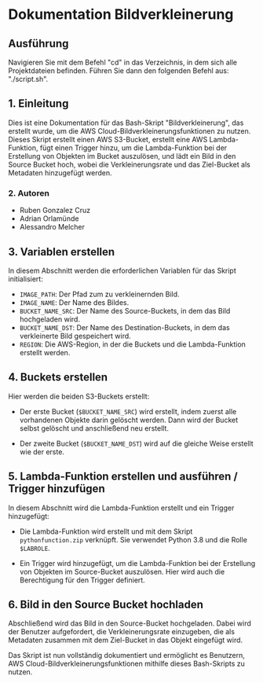 # Dokumentation Bildverkleinerung

## Ausführung

Navigieren Sie mit dem Befehl "cd" in das Verzeichnis, in dem sich alle Projektdateien befinden. Führen Sie dann den folgenden Befehl aus: "./script.sh".

## 1. Einleitung

Dies ist eine Dokumentation für das Bash-Skript "Bildverkleinerung", das erstellt wurde, um die AWS Cloud-Bildverkleinerungsfunktionen zu nutzen. Dieses Skript erstellt einen AWS S3-Bucket, erstellt eine AWS Lambda-Funktion, fügt einen Trigger hinzu, um die Lambda-Funktion bei der Erstellung von Objekten im Bucket auszulösen, und lädt ein Bild in den Source Bucket hoch, wobei die Verkleinerungsrate und das Ziel-Bucket als Metadaten hinzugefügt werden.

### 2. Autoren

- Ruben Gonzalez Cruz
- Adrian Orlamünde
- Alessandro Melcher

## 3. Variablen erstellen

In diesem Abschnitt werden die erforderlichen Variablen für das Skript initialisiert:

- `IMAGE_PATH`: Der Pfad zum zu verkleinernden Bild.
- `IMAGE_NAME`: Der Name des Bildes.
- `BUCKET_NAME_SRC`: Der Name des Source-Buckets, in dem das Bild hochgeladen wird.
- `BUCKET_NAME_DST`: Der Name des Destination-Buckets, in dem das verkleinerte Bild gespeichert wird.
- `REGION`: Die AWS-Region, in der die Buckets und die Lambda-Funktion erstellt werden.

## 4. Buckets erstellen

Hier werden die beiden S3-Buckets erstellt:

- Der erste Bucket (`$BUCKET_NAME_SRC`) wird erstellt, indem zuerst alle vorhandenen Objekte darin gelöscht werden. Dann wird der Bucket selbst gelöscht und anschließend neu erstellt.

- Der zweite Bucket (`$BUCKET_NAME_DST`) wird auf die gleiche Weise erstellt wie der erste.

## 5. Lambda-Funktion erstellen und ausführen / Trigger hinzufügen

In diesem Abschnitt wird die Lambda-Funktion erstellt und ein Trigger hinzugefügt:

- Die Lambda-Funktion wird erstellt und mit dem Skript `pythonfunction.zip` verknüpft. Sie verwendet Python 3.8 und die Rolle `$LABROLE`.

- Ein Trigger wird hinzugefügt, um die Lambda-Funktion bei der Erstellung von Objekten im Source-Bucket auszulösen. Hier wird auch die Berechtigung für den Trigger definiert.

## 6. Bild in den Source Bucket hochladen

Abschließend wird das Bild in den Source-Bucket hochgeladen. Dabei wird der Benutzer aufgefordert, die Verkleinerungsrate einzugeben, die als Metadaten zusammen mit dem Ziel-Bucket in das Objekt eingefügt wird.

Das Skript ist nun vollständig dokumentiert und ermöglicht es Benutzern, AWS Cloud-Bildverkleinerungsfunktionen mithilfe dieses Bash-Skripts zu nutzen.